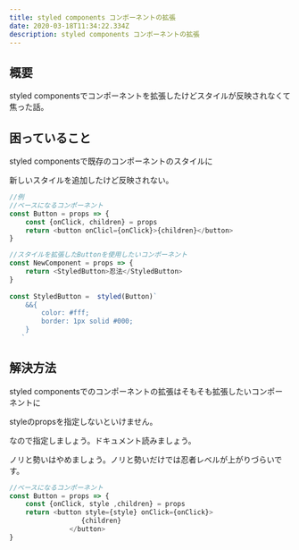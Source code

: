 ```yaml
---
title: styled components コンポーネントの拡張
date: 2020-03-18T11:34:22.334Z
description: styled components コンポーネントの拡張
---
```

## 概要

styled componentsでコンポーネントを拡張したけどスタイルが反映されなくて焦った話。

## 困っていること

styled componentsで既存のコンポーネントのスタイルに

新しいスタイルを追加したけど反映されない。
```javascript
//例
//ベースになるコンポーネント
const Button = props => {
    const {onClick, children} = props
    return <button onClicl={onClick}>{children}</button>
}

//スタイルを拡張したButtonを使用したいコンポーネント 
const NewComponent = props => {
    return <StyledButton>忍法</StyledButton>
}
    
const StyledButton =  styled(Button)`
    &&{
    	color: #fff;
    	border: 1px solid #000;
    }
   `
```
## 解決方法

styled componentsでのコンポーネントの拡張はそもそも拡張したいコンポーネントに

styleのpropsを指定しないといけません。

なので指定しましょう。ドキュメント読みましょう。

ノリと勢いはやめましょう。ノリと勢いだけでは忍者レベルが上がりづらいです。
```javascript
//ベースになるコンポーネント
const Button = props => {
    const {onClick, style ,children} = props
    return <button style={style} onClick={onClick}>
                  {children}
               </button>
}
```
